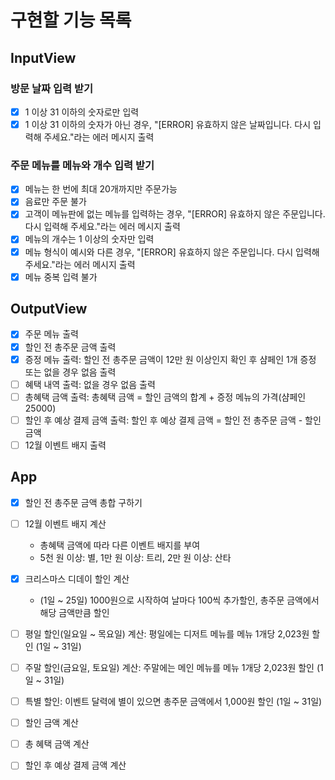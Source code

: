 # 구현할 기능 목록

## InputView

### 방문 날짜 입력 받기

- [x] 1 이상 31 이하의 숫자로만 입력
- [x] 1 이상 31 이하의 숫자가 아닌 경우, "[ERROR] 유효하지 않은 날짜입니다. 다시 입력해 주세요."라는 에러 메시지 출력

### 주문 메뉴를 메뉴와 개수 입력 받기

- [x] 메뉴는 한 번에 최대 20개까지만 주문가능
- [x] 음료만 주문 불가
- [x] 고객이 메뉴판에 없는 메뉴를 입력하는 경우, "[ERROR] 유효하지 않은 주문입니다. 다시 입력해 주세요."라는 에러 메시지 출력
- [x] 메뉴의 개수는 1 이상의 숫자만 입력
- [x] 메뉴 형식이 예시와 다른 경우, "[ERROR] 유효하지 않은 주문입니다. 다시 입력해 주세요."라는 에러 메시지 출력
- [x] 메뉴 중복 입력 불가

## OutputView

- [x] 주문 메뉴 출력
- [x] 할인 전 총주문 금액 출력
- [x] 증정 메뉴 출력: 할인 전 총주문 금액이 12만 원 이상인지 확인 후 샴페인 1개 증정 또는 없을 경우 없음 출력
- [ ] 혜택 내역 출력: 없을 경우 없음 출력
- [ ] 총혜택 금액 출력: 총혜택 금액 = 할인 금액의 합계 + 증정 메뉴의 가격(샴페인 25000)
- [ ] 할인 후 예상 결제 금액 출력: 할인 후 예상 결제 금액 = 할인 전 총주문 금액 - 할인 금액
- [ ] 12월 이벤트 배지 출력

## App

- [x] 할인 전 총주문 금액 총합 구하기

- [ ] 12월 이벤트 배지 계산

  - 총혜택 금액에 따라 다른 이벤트 배지를 부여
  - 5천 원 이상: 별, 1만 원 이상: 트리, 2만 원 이상: 산타

- [x] 크리스마스 디데이 할인 계산
  - (1일 ~ 25일) 1000원으로 시작하여 날마다 100씩 추가할인, 총주문 금액에서 해당 금액만큼 할인
- [ ] 평일 할인(일요일 ~ 목요일) 계산: 평일에는 디저트 메뉴를 메뉴 1개당 2,023원 할인 (1일 ~ 31일)
- [ ] 주말 할인(금요일, 토요일) 계산: 주말에는 메인 메뉴를 메뉴 1개당 2,023원 할인 (1일 ~ 31일)
- [ ] 특별 할인: 이벤트 달력에 별이 있으면 총주문 금액에서 1,000원 할인 (1일 ~ 31일)
- [ ] 할인 금액 계산
- [ ] 총 혜택 금액 계산
- [ ] 할인 후 예상 결제 금액 계산
